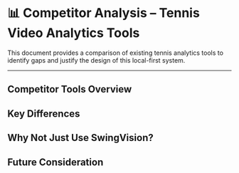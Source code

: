 # 📊 Competitor Analysis – Tennis Video Analytics Tools

This document provides a comparison of existing tennis analytics tools to identify gaps and justify the design of this local-first system.

---

## Competitor Tools Overview


## Key Differences


## Why Not Just Use SwingVision?


## Future Consideration